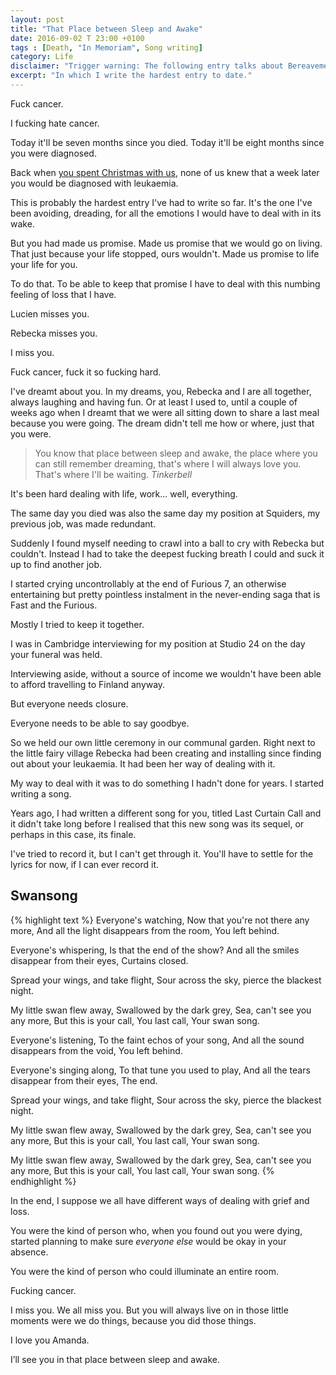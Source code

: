 ```yaml
---
layout: post
title: "That Place between Sleep and Awake"
date: 2016-09-02 T 23:00 +0100
tags : [Death, "In Memoriam", Song writing]
category: Life
disclaimer: "Trigger warning: The following entry talks about Bereavement and grief."
excerpt: "In which I write the hardest entry to date."
---
```

Fuck cancer.

I fucking hate cancer.

Today it'll be seven months since you died. Today it'll be eight months since you were diagnosed.

Back when [you spent Christmas with us][christmas], none of us knew that a week later you would be diagnosed with leukaemia.

This is probably the hardest entry I've had to write so far. It's the one I've been avoiding, dreading, for all the emotions I would have to deal with in its wake.

But you had made us promise. Made us promise that we would go on living. That just because your life stopped, ours wouldn't. Made us promise to life your life for you.

To do that. To be able to keep that promise I have to deal with this numbing feeling of loss that I have.

Lucien misses you.

Rebecka misses you.

I miss you.

Fuck cancer, fuck it so fucking hard.

I've dreamt about you. In my dreams, you, Rebecka and I are all together, always laughing and having fun. Or at least I used to, until a couple of weeks ago when I dreamt that we were all sitting down to share a last meal because you were going. The dream didn't tell me how or where, just that you were.

> You know that place between sleep and awake, the place where you can still remember dreaming, that's where I will always love you. That's where I'll be waiting. <cite>Tinkerbell</cite>

It's been hard dealing with life, work... well, everything.

The same day you died was also the same day my position at Squiders, my previous job, was made redundant.

Suddenly I found myself needing to crawl into a ball to cry with Rebecka but couldn't. Instead I had to take the deepest fucking breath I could and suck it up to find another job.

<p data-pullquote="Everyone needs to be able to say goodbye."></p>

I started crying uncontrollably at the end of Furious 7, an otherwise entertaining but pretty pointless instalment in the never-ending saga that is Fast and the Furious.

Mostly I tried to keep it together.

I was in Cambridge interviewing for my position at Studio 24 on the day your funeral was held.

Interviewing aside, without a source of income we wouldn't have been able to afford travelling to Finland anyway.

But everyone needs closure.

Everyone needs to be able to say goodbye.

So we held our own little ceremony in our communal garden. Right next to the little fairy village Rebecka had been creating and installing since finding out about your leukaemia. It had been her way of dealing with it.

My way to deal with it was to do something I hadn't done for years. I started writing a song.

Years ago, I had written a different song for you, titled Last Curtain Call and it didn't take long before I realised that this new song was its sequel, or perhaps in this case, its finale.

I've tried to record it, but I can't get through it. You'll have to settle for the lyrics for now, if I can ever record it.

## Swansong

{% highlight text %}
Everyone's watching,
Now that you're not there any more,
And all the light disappears from the room,
You left behind.

Everyone's whispering,
Is that the end of the show?
And all the smiles disappear from their eyes,
Curtains closed.

Spread your wings, and take flight,
Sour across the sky, pierce the blackest night.

My little swan flew away,
Swallowed by the dark grey,
Sea, can't see you any more,
But this is your call,
You last call,
Your swan song.

Everyone's listening,
To the faint echos of your song,
And all the sound disappears from the void,
You left behind.

Everyone's singing along,
To that tune you used to play,
And all the tears disappear from their eyes,
The end.

Spread your wings, and take flight,
Sour across the sky, pierce the blackest night.

My little swan flew away,
Swallowed by the dark grey,
Sea, can't see you any more,
But this is your call,
You last call,
Your swan song.

My little swan flew away,
Swallowed by the dark grey,
Sea, can't see you any more,
But this is your call,
You last call,
Your swan song.
{% endhighlight %}

In the end, I suppose we all have different ways of dealing with grief and loss.

You were the kind of person who, when you found out you were dying, started planning to make sure *everyone else* would be okay in your absence.

You were the kind of person who could illuminate an entire room.

Fucking cancer.

I miss you. We all miss you. But you will always live on in those little moments were we do things, because you did those things.

I love you Amanda.

I’ll see you in that place between sleep and awake.

[christmas]: /blog/wishing-you-a-merry-christmas
